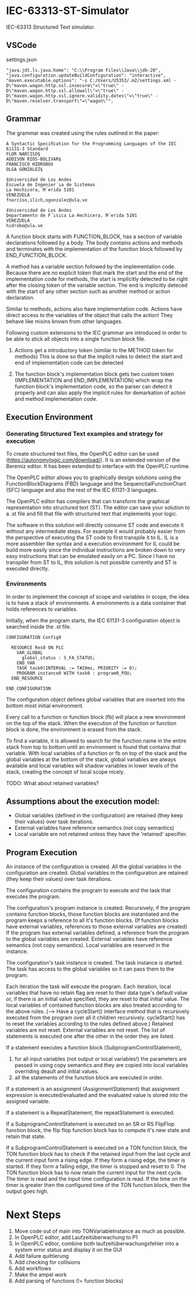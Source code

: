 # IEC-63313-ST-Simulator

IEC-63313 Structured Text simulator.

## VSCode

settings.json

```
"java.jdt.ls.java.home": "C:\\Program Files\\Java\\jdk-20",
"java.configuration.updateBuildConfiguration": "interactive",
"maven.executable.options": "-s C:/Users/U5353/.m2/settings.xml -D\"maven.wagon.http.ssl.insecure\"=\"true\" -D\"maven.wagon.http.ssl.allowall\"=\"true\" -D\"maven.wagon.http.ssl.ignore.validity.dates\"=\"true\" -D\"maven.resolver.transport\"=\"wagon\"",
```

## Grammar

The grammar was created using the rules outlined in the paper: 

```
A Syntactic Speciﬁcation for the Programming Languages of the IEC 61131-3 Standard
FLOR NARCISO§ 
ADDISON RIOS-BOLIVAR§ 
FRANCISCO HIDROBO‡
OLGA GONZALEZ§

§Universidad de Los Andes
Escuela de Ingenier´ıa de Sistemas
La Hechicera, M´erida 5101
VENEZUELA
fnarciso,ilich,ogonzalez@ula.ve

‡Universidad de Los Andes
Departamento de F´ısica La Hechicera, M´erida 5101
VENEZUELA
hidrobo@ula.ve
```

A function block starts with FUNCTION_BLOCK, has a section of variable declarations followed by a body.
The body contains actions and methods and terminates with the implementation of the function block
followed by END_FUNCTION_BLOCK.

A method has a variable section followed by the implementation code.
Because there are no explicit token that mark the start and the end of the implementation code 
for methods, the start is implicitly detected to be right after the closing token of the 
variable section. The end is implicitly deteced with the start of any other section such
as another method or action declaration.

Similar to methods, actions also have implementation code.
Actions have direct access to the variables of the object that calls the action!
They behave like mixins known from other languages.

Following custom extensions to the IEC grammar are introduced in order to be able 
to stick all objects into a single function block file.

1. Actions get a introductory token (similar to the METHOD token for methods)
This is done so that the implicit rules to detect the start and end of implementation code 
can be detected

2. The function block's implementation block gets two custom token (IMPLEMENTATION and END_IMPLEMENTATION)
which wrap the function block's implementation code, so the parser can detect it properly and
can also apply the implicit rules for demarkation of action and method implementation code.


## Execution Environment

### Generating Structured Text examples and strategy for execution

To create structured text files, the OpenPLC editor can be used (https://autonomylogic.com/download/). 
It is an extended version of the Beremiz editor. It has been extended to interface with the OpenPLC runtime.

The OpenPLC editor allows you to graphically design solutions using the 
FunctionBlockDiagrams (FBD) language and the SequenctialFunctionChart (SFC) language and also the
rest of the IEC 61131-3 languages.

The OpenPLC editor has compilers that can transform the graphical representation into structured text (ST).
The editor can save your solution to a .st file and fill that file with structured text that implements 
your logic.

The software in this solution will directly consume ST code and execute it without any intermediate steps.
For example it would probably easier from the perspective of executing the ST code to first transpile it
to IL. IL is a more assembler like syntax and a execution environment for IL could be build more easily since
the individual instructions are broken down to very easy instructions that can be emulated easily on a PC.
Since I have no transpiler from ST to IL, this solution is not possible currently and ST is executed
directly.

### Environments

In order to implement the concept of scope and variables in scope, the idea is to have a stack of
environments. A environments is a data container that holds references to variables.

Initially, when the program starts, the IEC 61131-3 configuration object is searched inside the .st file.

```
CONFIGURATION Config0

  RESOURCE Res0 ON PLC
    VAR_GLOBAL
      global_status : S_FA_STATUS;
    END_VAR
    TASK task0(INTERVAL := T#20ms, PRIORITY := 0);
    PROGRAM instance0 WITH task0 : program0_POU;
  END_RESOURCE
  
END_CONFIGURATION
```

The configuration object defines global variables that are inserted into the bottom most initial environment.

Every call to a function or function block (fb) will place a new environment on the top of the stack.
When the execution of the function or function block is done, the environment is erased from the stack.

To find a variable, it is allowed to search for the function name in the entire stack from top to bottom
until an environment is found that contains that variable. With local variables of a function or fb on top
of the stack and the global variables at the bottom of the stack, global variables are always available
and local variables will shadow variables in lower levels of the stack, creating the concept of local scope
nicely.

TODO: What about retained variables?




## Assumptions about the execution model:

* Global variables (defined in the configuration) are retained (they keep their values) over task iterations.
* External variables have reference semantics (not copy semantics)
* Local variable are not retained unless they have the 'retained' specifier.

## Program Execution

An instance of the configuration is created.
All the global variables in the configuration are created.
Global variables in the configuration are retained (they keep their values) over task iterations.

The configuration contains the program to execute and the task that executes the program.

The configuration's program instance is created.
Recursively, if the program contains function blocks, those function blocks are instantiated
and the program keeps a reference to all it's function blocks. (If function blocks have external
variables, references to those external variables are created)
If the program has external variables defined, a reference from the program to the global
variables are created. External variables have reference semantics (not copy semantics).
Local variables are reserved in the instance.

The configuration's task instance is created.
The task instance is started. 
The task has access to the global variables so it can pass them to the program.

Each iteration the task will execute the program.
Each iteration, local variables that have no retain flag are reset to their data type's default value
or, if there is an initial value specified, they are reset to that initial value.
The local variables of contained function blocks are also treated according to the above rules.
(--> Have a cycleStart() interface method that is recursively executed from the program over all it children recursively.
cycleStart() has to reset the variables according to the rules defined above.)
Retained variables are not reset.
External variables are not reset.
The list of statements is executed one after the other in the order they are listed.

If a statement executes a function block (SubprogramControlStatement), 
1. for all input variables (not output or local variables!) the parameters are passed in 
using copy semantics and they are copied into local variables 
overriding deault and initial values.
2. all the statements of the function block are executed in order.

If a statement is an assignment (AssignmentStatement) that assignment expression is executed/evaluated
and the evaluated value is stored into the assigned variable.

If a statement is a RepeatStatement, the repeatStatement is executed.

If a SubprogramControlStatement is executed on an SR or RS FlipFlop function block, 
the flip flop function block has to compute it's new state and retain that state.

If a SubprogramControlStatement is executed on a TON function block, the TON function block
has to check if the retained input from the last cycle and the current input form a rising edge.
If they form a rising edge, the timer is started.
If they form a falling edge, the timer is stopped and reset to 0.
The TON function block has to now retain the current input for the next cycle.
The timer is read and the input time configuration is read. If the time on the timer is greater 
then the configured time of the TON function block, then the output goes high.


# Next Steps

1. Move code out of main into TONVariableInstance as much as possible.
2. In OpenPLC editor, add Laufzeitüberwachung to P1
3. In OpenPLC editor, combine both laufzeitüberwachungsfehler into a system error status and display it on the GUI
4. Add failure quittierung
5. Add checking for collisions
6. Add workflows
7. Make the ampel work
8. Add parsing of functions (!= function blocks)